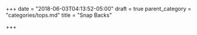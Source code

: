 +++
date = "2018-06-03T04:13:52-05:00"
draft = true
parent_category = "categories/tops.md"
title = "Snap Backs"

+++
